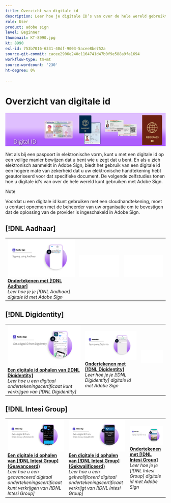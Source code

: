 ```yaml
---
title: Overzicht van digitale id
description: Leer hoe je digitale ID’s van over de hele wereld gebruikt met Adobe Sign
role: User
product: adobe sign
level: Beginner
thumbnail: KT-8990.jpg
kt: 8990
exl-id: 753b7016-6331-40df-9003-5acee8be752a
source-git-commit: cacee2906e240c1164741d47b0f9e588a9fa1694
workflow-type: tm+mt
source-wordcount: '230'
ht-degree: 0%

---
```


# Overzicht van digitale id

![Digitale-id-afbeelding ondertekenen](../assets/Hero-DigitalID.png)

Net als bij een paspoort in elektronische vorm, kunt u met een digitale id op een veilige manier bewijzen dat u bent wie u zegt dat u bent. En als u zich elektronisch aanmeldt in Adobe Sign, biedt het gebruik van een digitale id een hogere mate van zekerheid dat u uw elektronische handtekening hebt geautoriseerd voor dat specifieke document. De volgende zelfstudies tonen hoe u digitale id&#39;s van over de hele wereld kunt gebruiken met Adobe Sign.

>[!NOTE]
>
>Voordat u een digitale id kunt gebruiken met een cloudhandtekening, moet u contact opnemen met de beheerder van uw organisatie om te bevestigen dat de oplossing van de provider is ingeschakeld in Adobe Sign.

## [!DNL Aadhaar]

<table style="table-layout:fixed">
<tr>
 <td>
    <a href="aadhaar-sign.md">
      <img alt="Ondertekenen met [!DNL Aadhaar]" src="assets/Aadhaarsign_1280.png" />
    </a>
    <div>
    <a href="aadhaar-sign.md"><strong>Ondertekenen met [!DNL Aadhaar]</strong></a>
    </div>
    <em>Leer hoe je je [!DNL Aadhaar] digitale id met Adobe Sign</em>
    <br>
  </td>
  <td>
    <img alt="Spacer" src="../assets/Whitespacer.png" />
    <div>
    <br>
  </td>
  <td>
    <img alt="Spacer" src="../assets/Whitespacer.png" />
    <div>
    <br>
  </td>
</tr>
</table>

## [!DNL Digidentity]

<table style="table-layout:fixed">
<tr>
 <td>
    <a href="digidentity-reg.md">
      <img alt="Een digitale id ophalen van [!DNL Digidentity]" src="assets/Digidentityreg_1280.png" />
    </a>
    <div>
    <a href="digidentity-reg.md"><strong>Een digitale id ophalen van [!DNL Digidentity]</strong></a>
    </div>
    <em>Leer hoe u een digitaal ondertekeningscertificaat kunt verkrijgen van [!DNL Digidentity]</em>
    <br>
  </td>
  <td>
    <a href="digidentity-sign.md">
      <img alt="Ondertekenen met [!DNL Digidentity]" src="assets/Digidentitysign_1280.png" />
    </a>
    <div>
    <a href="digidentity-sign.md"><strong>Ondertekenen met [!DNL Digidentity]</strong></a>
    </div>
    <em>Leer hoe je je [!DNL Digidentity] digitale id met Adobe Sign</em>
    <br>
  </td>
  <td>
    <img alt="Spacer" src="../assets/Whitespacer.png" />
    <div>
    <br>
  </td>
</tr>
</table>

## [!DNL Intesi Group]

<table style="table-layout:fixed">
<tr>
  <td>
    <a href="intesi-advanced.md">
      <img alt="Een digitale id ophalen van Intesi Group (geavanceerd)" src="assets/IntesiAdvanced_1280.png" />
    </a>
    <div>
    <a href="intesi-advanced.md"><strong>Een digitale id ophalen van [!DNL Intesi Group] (Geavanceerd)</strong></a>
    </div>
    <em>Leer hoe u een geavanceerd digitaal ondertekeningscertificaat kunt verkrijgen van [!DNL Intesi Group]</em>
    <br>
  </td>
  <td>
    <a href="intesi-qualified.md">
      <img alt="Een digitale id ophalen van [!DNL Intesi Group] (Gekwalificeerd)" src="assets/IntesiQualified_1280.png" />
    </a>
    <div>
    <a href="intesi-qualified.md"><strong>Een digitale id ophalen van [!DNL Intesi Group] (Gekwalificeerd)</strong></a>
    </div>
    <em>Leer hoe u een gekwalificeerd digitaal ondertekeningscertificaat verkrijgt van [!DNL Intesi Group]</em>
    <br>
  </td>
  <td>
    <a href="intesi-sign.md">
      <img alt="Ondertekenen met Intesi Group" src="assets/IntesiSign_1280.png" />
    </a>
    <div>
    <a href="intesi-sign.md"><strong>Ondertekenen met [!DNL Intesi Group]</strong></a>
    </div>
    <em>Leer hoe je je [!DNL Intesi Group] digitale id met Adobe Sign</em>
    <br>
  </td>
</tr>
</table>
